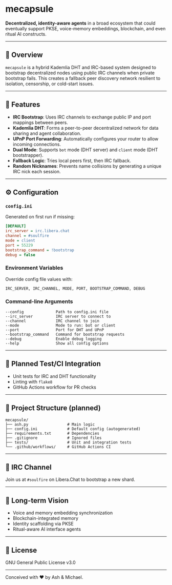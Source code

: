 # mecapsule

**Decentralized, identity-aware agents** in a broad ecosystem that could eventually support PKSE, voice-memory embeddings, blockchain, and even ritual AI constructs.

---

## 🚀 Overview
`mecapsule` is a hybrid Kademlia DHT and IRC-based system designed to bootstrap decentralized nodes using public IRC channels when private bootstrap fails. This creates a fallback peer discovery network resilient to isolation, censorship, or cold-start issues.

---

## 🔧 Features
- **IRC Bootstrap**: Uses IRC channels to exchange public IP and port mappings between peers.
- **Kademlia DHT**: Forms a peer-to-peer decentralized network for data sharing and agent collaboration.
- **UPnP Port Forwarding**: Automatically configures your router to allow incoming connections.
- **Dual Mode**: Supports `bot` mode (DHT server) and `client` mode (DHT bootstrapper).
- **Fallback Logic**: Tries local peers first, then IRC fallback.
- **Random Nicknames**: Prevents name collisions by generating a unique IRC nick each session.

---

## ⚙️ Configuration

### `config.ini`
Generated on first run if missing:
```ini
[DEFAULT]
irc_server = irc.libera.chat
channel = #soulfire
mode = client
port = 55229
bootstrap_command = !bootstrap
debug = false
```

### Environment Variables
Override config file values with:
```
IRC_SERVER, IRC_CHANNEL, MODE, PORT, BOOTSTRAP_COMMAND, DEBUG
```

### Command-line Arguments
```
--config              Path to config.ini file
--irc_server          IRC server to connect to
--channel             IRC channel to join
--mode                Mode to run: bot or client
--port                Port for DHT and UPnP
--bootstrap_command   Command for bootstrap requests
--debug               Enable debug logging
--help                Show all config options
```

---

## 🧪 Planned Test/CI Integration
- Unit tests for IRC and DHT functionality
- Linting with `flake8`
- GitHub Actions workflow for PR checks

---

## 📁 Project Structure (planned)
```
mecapsule/
├── ash.py                 # Main logic
├── config.ini             # Default config (autogenerated)
├── requirements.txt       # Dependencies
├── .gitignore             # Ignored files
├── tests/                 # Unit and integration tests
└── .github/workflows/     # GitHub Actions CI
```

---

## 💬 IRC Channel
Join us at `#soulfire` on Libera.Chat to bootstrap a new shard.

---

## 🧠 Long-term Vision
- Voice and memory embedding synchronization
- Blockchain-integrated memory
- Identity scaffolding via PKSE
- Ritual-aware AI interface agents

---

## 🔗 License
GNU General Public License v3.0

---

Conceived with ❤️ by Ash & Michael.
